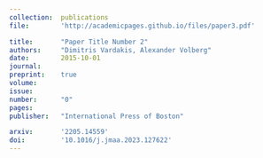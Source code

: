```yaml
---
collection:  publications
file:        'http://academicpages.github.io/files/paper3.pdf'

title:       "Paper Title Number 2"
authors:     "Dimitris Vardakis, Alexander Volberg"
date:        2015-10-01
journal:     
preprint:    true
volume:      
issue:       
number:      "0"
pages:       
publisher:   "International Press of Boston"

arxiv:       '2205.14559'
doi:         '10.1016/j.jmaa.2023.127622'
---
```

